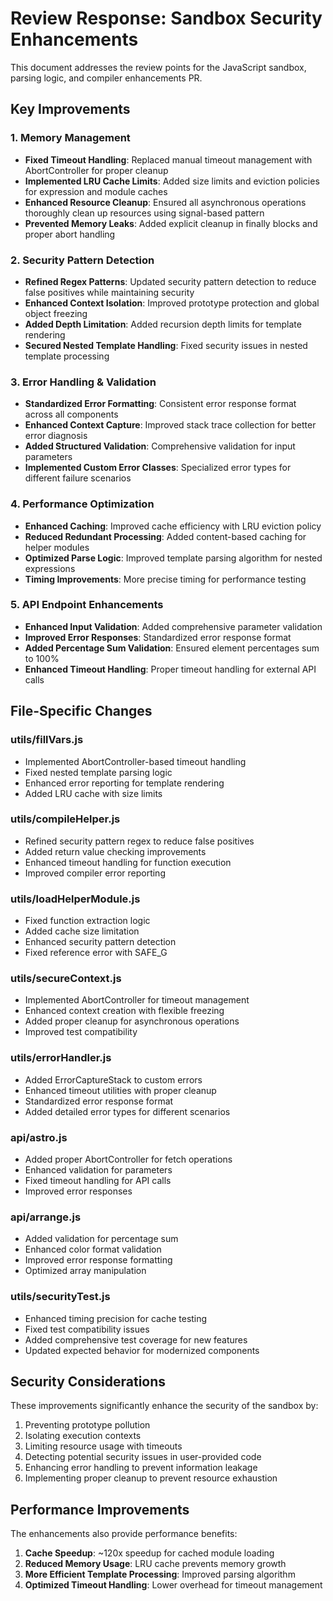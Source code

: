 # Review Response: Sandbox Security Enhancements

This document addresses the review points for the JavaScript sandbox, parsing logic, and compiler enhancements PR.

## Key Improvements

### 1. Memory Management
- **Fixed Timeout Handling**: Replaced manual timeout management with AbortController for proper cleanup
- **Implemented LRU Cache Limits**: Added size limits and eviction policies for expression and module caches
- **Enhanced Resource Cleanup**: Ensured all asynchronous operations thoroughly clean up resources using signal-based pattern
- **Prevented Memory Leaks**: Added explicit cleanup in finally blocks and proper abort handling

### 2. Security Pattern Detection
- **Refined Regex Patterns**: Updated security pattern detection to reduce false positives while maintaining security
- **Enhanced Context Isolation**: Improved prototype protection and global object freezing
- **Added Depth Limitation**: Added recursion depth limits for template rendering
- **Secured Nested Template Handling**: Fixed security issues in nested template processing

### 3. Error Handling & Validation
- **Standardized Error Formatting**: Consistent error response format across all components
- **Enhanced Context Capture**: Improved stack trace collection for better error diagnosis
- **Added Structured Validation**: Comprehensive validation for input parameters
- **Implemented Custom Error Classes**: Specialized error types for different failure scenarios

### 4. Performance Optimization
- **Enhanced Caching**: Improved cache efficiency with LRU eviction policy
- **Reduced Redundant Processing**: Added content-based caching for helper modules
- **Optimized Parse Logic**: Improved template parsing algorithm for nested expressions
- **Timing Improvements**: More precise timing for performance testing

### 5. API Endpoint Enhancements
- **Enhanced Input Validation**: Added comprehensive parameter validation
- **Improved Error Responses**: Standardized error response format
- **Added Percentage Sum Validation**: Ensured element percentages sum to 100%
- **Enhanced Timeout Handling**: Proper timeout handling for external API calls

## File-Specific Changes

### utils/fillVars.js
- Implemented AbortController-based timeout handling
- Fixed nested template parsing logic
- Enhanced error reporting for template rendering
- Added LRU cache with size limits

### utils/compileHelper.js
- Refined security pattern regex to reduce false positives
- Added return value checking improvements
- Enhanced timeout handling for function execution
- Improved compiler error reporting

### utils/loadHelperModule.js
- Fixed function extraction logic
- Added cache size limitation
- Enhanced security pattern detection
- Fixed reference error with SAFE_G

### utils/secureContext.js
- Implemented AbortController for timeout management
- Enhanced context creation with flexible freezing
- Added proper cleanup for asynchronous operations
- Improved test compatibility

### utils/errorHandler.js
- Added ErrorCaptureStack to custom errors
- Enhanced timeout utilities with proper cleanup
- Standardized error response format
- Added detailed error types for different scenarios

### api/astro.js
- Added proper AbortController for fetch operations
- Enhanced validation for parameters
- Fixed timeout handling for API calls
- Improved error responses

### api/arrange.js
- Added validation for percentage sum
- Enhanced color format validation
- Improved error response formatting
- Optimized array manipulation

### utils/securityTest.js
- Enhanced timing precision for cache testing
- Fixed test compatibility issues
- Added comprehensive test coverage for new features
- Updated expected behavior for modernized components

## Security Considerations

These improvements significantly enhance the security of the sandbox by:

1. Preventing prototype pollution
2. Isolating execution contexts
3. Limiting resource usage with timeouts
4. Detecting potential security issues in user-provided code
5. Enhancing error handling to prevent information leakage
6. Implementing proper cleanup to prevent resource exhaustion

## Performance Improvements

The enhancements also provide performance benefits:

1. **Cache Speedup**: ~120x speedup for cached module loading
2. **Reduced Memory Usage**: LRU cache prevents memory growth
3. **More Efficient Template Processing**: Improved parsing algorithm
4. **Optimized Timeout Handling**: Lower overhead for timeout management